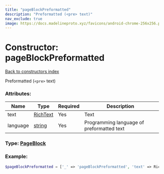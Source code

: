 ```yaml
---
title: "pageBlockPreformatted"
description: "Preformatted (<pre> text)"
nav_exclude: true
image: https://docs.madelineproto.xyz/favicons/android-chrome-256x256.png
---
```

# Constructor: pageBlockPreformatted  
[Back to constructors index](/API_docs/constructors/index.html)



Preformatted (`<pre>` text)

### Attributes:

| Name     |    Type       | Required | Description |
|----------|---------------|----------|-------------|
|text|[RichText](/API_docs/types/RichText.html) | Yes|Text|
|language|[string](/API_docs/types/string.html) | Yes|Programming language of preformatted text|



### Type: [PageBlock](/API_docs/types/PageBlock.html)


### Example:

```php
$pageBlockPreformatted = ['_' => 'pageBlockPreformatted', 'text' => RichText, 'language' => 'string'];
```  
